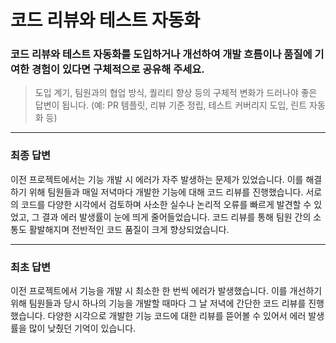 # 코드 리뷰와 테스트 자동화

### 코드 리뷰와 테스트 자동화를 도입하거나 개선하여 개발 흐름이나 품질에 기여한 경험이 있다면 구체적으로 공유해 주세요.

> 도입 계기, 팀원과의 협업 방식, 퀄리티 향상 등의 구체적 변화가 드러나야 좋은 답변이 됩니다. (예: PR 템플릿, 리뷰 기준 정립, 테스트 커버리지 도입, 린트 자동화 등)

---

### 최종 답변

이전 프로젝트에서는 기능 개발 시 에러가 자주 발생하는 문제가 있었습니다.
이를 해결하기 위해 팀원들과 매일 저녁마다 개발한 기능에 대해 코드 리뷰를 진행했습니다.
서로의 코드를 다양한 시각에서 검토하며 사소한 실수나 논리적 오류를 빠르게 발견할 수 있었고, 그 결과 에러 발생률이 눈에 띄게 줄어들었습니다.
코드 리뷰를 통해 팀원 간의 소통도 활발해지며 전반적인 코드 품질이 크게 향상되었습니다.

---

### 최초 답변

이전 프로젝트에서 기능을 개발 시 최소한 한 번씩 에러가 발생했습니다.
이를 개선하기 위해 팀원들과 당시 하나의 기능을 개발할 때마다 그 날 저녁에 간단한 코드 리뷰를 진행했습니다.
다양한 시각으로 개발한 기능 코드에 대한 리뷰를 뜯어볼 수 있어서 에러 발생률을 많이 낮췄던 기억이 있습니다.
